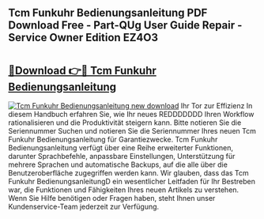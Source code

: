 ## Tcm Funkuhr Bedienungsanleitung PDF Download Free - Part-QUg User Guide Repair - Service Owner Edition EZ4O3

# <h2><a href="http://df5mnu.blite.top/?on=Tcm+Funkuhr+Bedienungsanleitung">🔗Download 👉🔴 Tcm Funkuhr Bedienungsanleitung</a></h2>

[![Tcm Funkuhr Bedienungsanleitung new download](https://i.imgur.com/lujVjoI.png)](http://df5mnu.blite.top/?on=Tcm+Funkuhr+Bedienungsanleitung)
Ihr Tor zur Effizienz In diesem Handbuch erfahren Sie, wie Ihr neues REDDDDDDD Ihren Workflow rationalisieren und die Produktivität steigern kann. Bitte notieren Sie die Seriennummer Suchen und notieren Sie die Seriennummer Ihres neuen Tcm Funkuhr Bedienungsanleitung für Garantiezwecke. Tcm Funkuhr Bedienungsanleitung verfügt über eine Reihe erweiterter Funktionen, darunter Sprachbefehle, anpassbare Einstellungen, Unterstützung für mehrere Sprachen und automatische Backups, auf die alle über die Benutzeroberfläche zugegriffen werden kann. Wir glauben, dass das Tcm Funkuhr BedienungsanleitungD ein wesentlicher Leitfaden für Ihr Bestreben war, die Funktionen und Fähigkeiten Ihres neuen Artikels zu verstehen. Wenn Sie Hilfe benötigen oder Fragen haben, steht Ihnen unser Kundenservice-Team jederzeit zur Verfügung.
